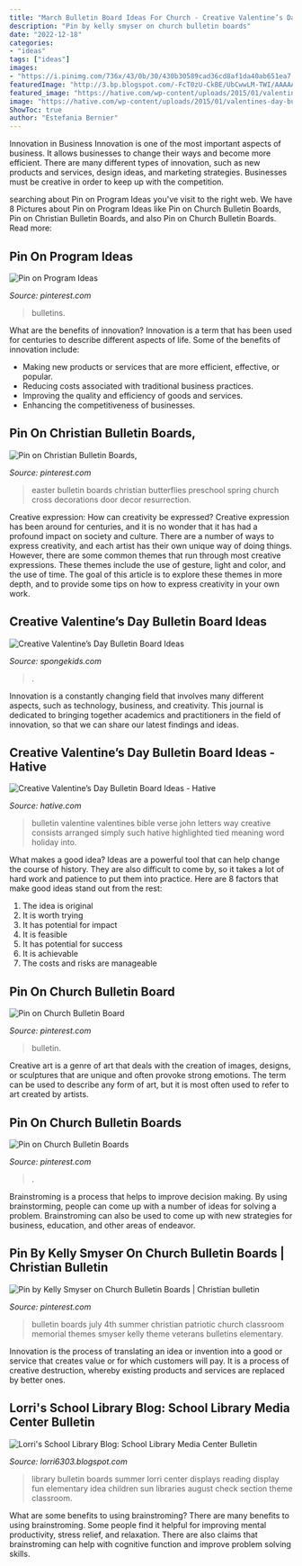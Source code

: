 ```yaml
---
title: "March Bulletin Board Ideas For Church - Creative Valentine’s Day Bulletin Board Ideas"
description: "Pin by kelly smyser on church bulletin boards"
date: "2022-12-18"
categories:
- "ideas"
tags: ["ideas"]
images:
- "https://i.pinimg.com/736x/43/0b/30/430b30589cad36cd8af1da40ab651ea7.jpg"
featuredImage: "http://3.bp.blogspot.com/-FcT0zU-CkBE/UbCwwLM-TWI/AAAAAAAAALQ/BxpxqLv5bHA/s1600/AllPicutresFrom+Camera4-2013+001+(321).JPG"
featured_image: "https://hative.com/wp-content/uploads/2015/01/valentines-day-bulletin-board/2-valentines-day-bulletin-board.jpg"
image: "https://hative.com/wp-content/uploads/2015/01/valentines-day-bulletin-board/2-valentines-day-bulletin-board.jpg"
ShowToc: true
author: "Estefania Bernier"
---
```



Innovation in Business
Innovation is one of the most important aspects of business. It allows businesses to change their ways and become more efficient. There are many different types of innovation, such as new products and services, design ideas, and marketing strategies. Businesses must be creative in order to keep up with the competition.

	

		
searching about Pin on Program Ideas you've visit to the right web. We have 8 Pictures about Pin on Program Ideas like Pin on Church Bulletin Boards, Pin on Christian Bulletin Boards, and also Pin on Church Bulletin Boards. Read more:
		
    
## Pin On Program Ideas

<img loading=lazy src="https://i.pinimg.com/736x/ed/b7/60/edb76040126b2d7e73d292e584ec675b.jpg" onerror="this.onerror=null;this.src='https://tse2.mm.bing.net/th?id=OIP.MNvR22qpE9H7WKvv97MHeAHaHa&amp;pid=15.1';" alt="Pin on Program Ideas">

_Source: pinterest.com_

>bulletins. 

	

What are the benefits of innovation?
Innovation is a term that has been used for centuries to describe different aspects of life. Some of the benefits of innovation include: 
- Making new products or services that are more efficient, effective, or popular.
- Reducing costs associated with traditional business practices.
- Improving the quality and efficiency of goods and services. 
- Enhancing the competitiveness of businesses.

    
## Pin On Christian Bulletin Boards,

<img loading=lazy src="https://i.pinimg.com/736x/80/36/1b/80361b7b2915b2879d510e75550bf932--preschool-bulletin-boards-christian-easter.jpg" onerror="this.onerror=null;this.src='https://tse3.mm.bing.net/th?id=OIP.lmh2poBOPvljCWWELDFGRwHaJ3&amp;pid=15.1';" alt="Pin on Christian Bulletin Boards,">

_Source: pinterest.com_

>easter bulletin boards christian butterflies preschool spring church cross decorations door decor resurrection. 

	

Creative expression: How can creativity be expressed?
Creative expression has been around for centuries, and it is no wonder that it has had a profound impact on society and culture. There are a number of ways to express creativity, and each artist has their own unique way of doing things. However, there are some common themes that run through most creative expressions. These themes include the use of gesture, light and color, and the use of time. The goal of this article is to explore these themes in more depth, and to provide some tips on how to express creativity in your own work.

    
## Creative Valentine’s Day Bulletin Board Ideas

<img loading=lazy src="https://spongekids.com/wp-content/uploads/2015/09/1-valentines-day-bulletin-board.jpg" onerror="this.onerror=null;this.src='https://tse2.mm.bing.net/th?id=OIP.U8XCx14UHyA1xnjhkQGPMgHaOR&amp;pid=15.1';" alt="Creative Valentine’s Day Bulletin Board Ideas">

_Source: spongekids.com_

>. 

	

Innovation is a constantly changing field that involves many different aspects, such as technology, business, and creativity. This journal is dedicated to bringing together academics and practitioners in the field of innovation, so that we can share our latest findings and ideas.

    
## Creative Valentine’s Day Bulletin Board Ideas - Hative

<img loading=lazy src="https://hative.com/wp-content/uploads/2015/01/valentines-day-bulletin-board/2-valentines-day-bulletin-board.jpg" onerror="this.onerror=null;this.src='https://tse2.mm.bing.net/th?id=OIP.nUklRMJ71xTqtaLBBt2DhAHaJ4&amp;pid=15.1';" alt="Creative Valentine’s Day Bulletin Board Ideas - Hative">

_Source: hative.com_

>bulletin valentine valentines bible verse john letters way creative consists arranged simply such hative highlighted tied meaning word holiday into. 

	

What makes a good idea?
Ideas are a powerful tool that can help change the course of history. They are also difficult to come by, so it takes a lot of hard work and patience to put them into practice. Here are 8 factors that make good ideas stand out from the rest: 
1. The idea is original 
2. It is worth trying 
3. It has potential for impact 
4. It is feasible 
5. It has potential for success 
6. It is achievable 
7. The costs and risks are manageable 

    
## Pin On Church Bulletin Board

<img loading=lazy src="https://i.pinimg.com/736x/f1/e3/56/f1e356124c6b780bea42a596c3c2aaf2--bulletin-board-church.jpg" onerror="this.onerror=null;this.src='https://tse4.mm.bing.net/th?id=OIP.RPibqX8Qn7DO-PCDTG0I3QHaFj&amp;pid=15.1';" alt="Pin on Church Bulletin Board">

_Source: pinterest.com_

>bulletin. 

	

Creative art is a genre of art that deals with the creation of images, designs, or sculptures that are unique and often provoke strong emotions. The term can be used to describe any form of art, but it is most often used to refer to art created by artists.

    
## Pin On Church Bulletin Boards

<img loading=lazy src="https://i.pinimg.com/736x/6f/cd/2b/6fcd2ba502ba57bfc422a780ee9f3b97.jpg" onerror="this.onerror=null;this.src='https://tse4.mm.bing.net/th?id=OIP.Ha0f7P1nHke65NwkSBR7dAHaFj&amp;pid=15.1';" alt="Pin on Church Bulletin Boards">

_Source: pinterest.com_

>. 

	

Brainstroming is a process that helps to improve decision making. By using brainstorming, people can come up with a number of ideas for solving a problem. Brainstroming can also be used to come up with new strategies for business, education, and other areas of endeavor.

    
## Pin By Kelly Smyser On Church Bulletin Boards | Christian Bulletin

<img loading=lazy src="https://i.pinimg.com/736x/43/0b/30/430b30589cad36cd8af1da40ab651ea7.jpg" onerror="this.onerror=null;this.src='https://tse2.mm.bing.net/th?id=OIP.WEFrS3weKkxw3vUQVD3ukwHaJ3&amp;pid=15.1';" alt="Pin by Kelly Smyser on Church Bulletin Boards | Christian bulletin">

_Source: pinterest.com_

>bulletin boards july 4th summer christian patriotic church classroom memorial themes smyser kelly theme veterans bulletins elementary. 

	

Innovation is the process of translating an idea or invention into a good or service that creates value or for which customers will pay. It is a process of creative destruction, whereby existing products and services are replaced by better ones.

    
## Lorri&#039;s School Library Blog: School Library Media Center Bulletin

<img loading=lazy src="http://3.bp.blogspot.com/-FcT0zU-CkBE/UbCwwLM-TWI/AAAAAAAAALQ/BxpxqLv5bHA/s1600/AllPicutresFrom+Camera4-2013+001+(321).JPG" onerror="this.onerror=null;this.src='https://tse2.mm.bing.net/th?id=OIP.sGeLeXnCBDNNkeZn_-bhxQHaJ4&amp;pid=15.1';" alt="Lorri&#039;s School Library Blog: School Library Media Center Bulletin">

_Source: lorri6303.blogspot.com_

>library bulletin boards summer lorri center displays reading display fun elementary idea children sun libraries august check section theme classroom. 

	

What are some benefits to using brainstroming?
There are many benefits to using brainstroming. Some people find it helpful for improving mental productivity, stress relief, and relaxation. There are also claims that brainstroming can help with cognitive function and improve problem solving skills.

